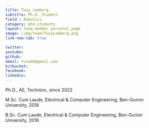 ```yaml
---
title: Tuvy Lemberg
subtitle: Ph.D. Student
field : Robotics
category: phd_students
layout: team_member_personal_page
image: /img/team/TuvyLemberg.png
link-new-tab: true

twitter: 
youtube: 
github: 
email: tulemb@gmail.com
bitbucket: 
facebook: 
linkedin: 
---
```


Ph.D., AE, Technion, since 2022

M.Sc. Cum Laude, Electrical & Computer Engineering, Ben-Gurion University, 2018

B.Sc. Cum Laude, Electrical & Computer Engineering, Ben-Gurion University, 2016


<!-- {% bibliography --query @*[year=2023] --group_by none %}
{% bibliography -q @*[c ~= {{ V. Indelman }}] %}
{% bibliography --sort authors %} -->
